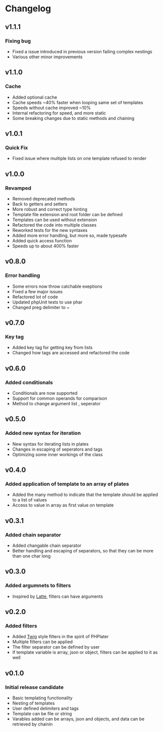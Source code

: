 
# Changelog

## v1.1.1

### Fixing bug

 - Fixed a issue introduced in previous version failing complex nestings
 - Various other minor improvements

## v1.1.0

### Cache

 - Added optional cache
 - Cache speeds ~40% faster when looping same set of templates
 - Speeds without cache improved ~10%
 - Internal refactoring for speed, and more static
 - Some breaking changes due to static methods and chaining

## v1.0.1

### Quick Fix

 - Fixed issue where multiple lists on one template refused to render

## v1.0.0

### Revamped

- Removed deprecated methods
- Back to getters and setters
- More robust and correct type hinting
- Template file extension and root folder can be defined
- Templates can be used without extension
- Refactored the code into multiple classes
- Reworked tests for the new syntaxes
- Added more error handling, but more so, made typesafe
- Added quick access function
- Speeds up to about 400% faster

## v0.8.0

### Error handling

- Some errors now throw catchable exeptions
- Fixed a few major issues
- Refactored lot of code
- Updated phpUnit tests to use phar
- Changed preg delimiter to ~

## v0.7.0

### Key tag

- Added key tag for getting key from lists
- Changed how tags are accessed and refactored the code

## v0.6.0

### Added conditionals

- Conditionals are now supported
- Support for common operands for comparison
- Method to change argument list , seperator

## v0.5.0

### Added new syntax for iteration

- New syntax for iterating lists in plates
- Changes in escaping of seperators and tags
- Optimizing some inner workings of the class

## v0.4.0

### Added application of template to an array of plates

- Added the many method to indicate that the template should be applied to a list of values
- Access to value in array as first value on template

## v0.3.1

### Added chain separator

- Added changable chain separator
- Better handling and escaping of separators, so that they can be more than one char long

## v0.3.0

### Added argumnets to filters

- Inspired by [Latte](https://github.com/nette/latte), filters can have arguments

## v0.2.0

### Added filters

- Added [Twig](https://github.com/twigphp/Twig) style filters in the spirit of PHPlater
- Multiple filters can be applied
- The filter separator can be defined by user
- If template variable is array, json or object, filters can be applied to it as well

## v0.1.0

### Initial release candidate

- Basic templating functionality
- Nesting of templates
- User defined delimiters and tags
- Template can be file or string
- Varables added can be arrays, json and objects, and data can be retrieved by chainin
